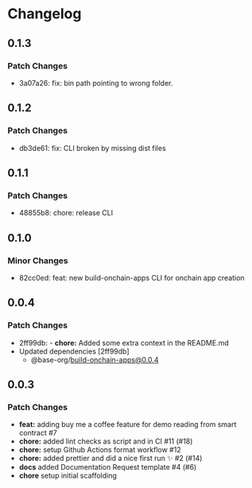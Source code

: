 # Changelog

## 0.1.3

### Patch Changes

- 3a07a26: fix: bin path pointing to wrong folder.

## 0.1.2

### Patch Changes

- db3de61: fix: CLI broken by missing dist files

## 0.1.1

### Patch Changes

- 48855b8: chore: release CLI

## 0.1.0

### Minor Changes

- 82cc0ed: feat: new build-onchain-apps CLI for onchain app creation

## 0.0.4

### Patch Changes

- 2ff99db: - **chore:** Added some extra context in the README.md
- Updated dependencies [2ff99db]
  - @base-org/build-onchain-apps@0.0.4

## 0.0.3

### Patch Changes

- **feat:** adding buy me a coffee feature for demo reading from smart contract #7
- **chore:** added lint checks as script and in CI #11 (#18)
- **chore:** setup Github Actions format workflow #12
- **chore:** added prettier and did a nice first run ✨ #2 (#14)
- **docs** added Documentation Request template #4 (#6)
- **chore** setup initial scaffolding
